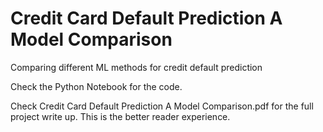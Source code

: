 # Credit Card Default Prediction A Model Comparison

Comparing different ML methods for credit default prediction

Check the Python Notebook for the code.

Check Credit Card Default Prediction A Model Comparison.pdf for the full project write up. This is the better reader experience.
